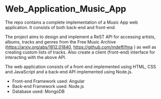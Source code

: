 # Web_Application_Music_App
The repo contains a complete implementation of a Music App web application. It consists of both back-end and front-end.

The project aims to design and implement a ReST API for accessing artists, albums, tracks and genres from the Free Music Archive (https://arxiv.org/abs/1612.01840, https://github.com/mdeff/fma ) as well as creating custom lists of tracks. Also create a client (front-end) interface for interacting with the above API.

The web application consists of a front-end implemented using HTML, CSS and JavaScript and a back-end API implemented using Node.js.

* Front-end Framework used: Angular
* Back-end Framework used: Node.js
* Database used: MongoDB
